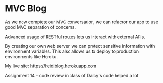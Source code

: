 # MVC Blog

As we now complete our MVC conversation, we can refactor our app to use good MVC separation of concerns.

Advanced usage of RESTful routes lets us interact with external APIs.

By creating our own web server, we can protect sensitive information with environment variables. This also allows us to deploy to production environments like Heroku.

My live site: https://heidiblog.herokuapp.com

Assignment 14 - code review in class of Darcy's code helped a lot
